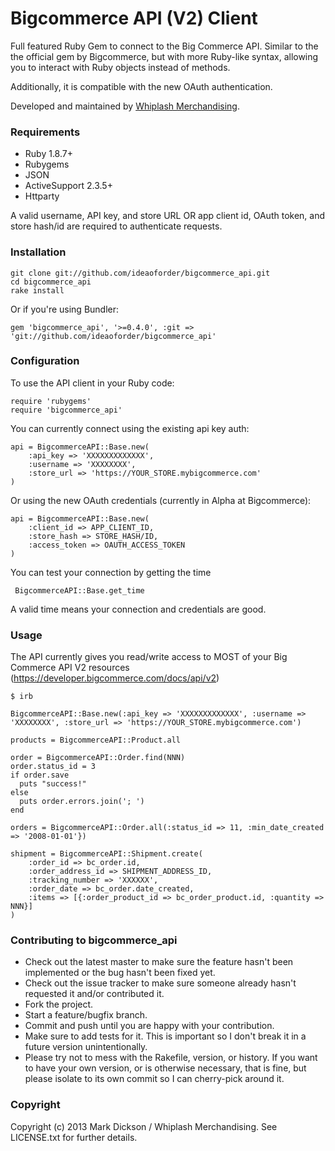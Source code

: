 Bigcommerce API (V2) Client
================================
Full featured Ruby Gem to connect to the Big Commerce API. Similar to the the official gem by Bigcommerce, but with more Ruby-like syntax, allowing you to interact with Ruby objects instead of methods. 

Additionally, it is compatible with the new OAuth authentication.

Developed and maintained by [Whiplash Merchandising](http://www.whiplashmerch.com).

### Requirements

- Ruby 1.8.7+
- Rubygems
- JSON
- ActiveSupport 2.3.5+
- Httparty

A valid username, API key, and store URL OR app client id, OAuth token, and store hash/id are required to authenticate requests.

### Installation

```
git clone git://github.com/ideaoforder/bigcommerce_api.git
cd bigcommerce_api
rake install
```

Or if you're using Bundler:

```
gem 'bigcommerce_api', '>=0.4.0', :git => 'git://github.com/ideaoforder/bigcommerce_api'
```

### Configuration

To use the API client in your Ruby code:
```
require 'rubygems'
require 'bigcommerce_api'
```

You can currently connect using the existing api key auth:
```
api = BigcommerceAPI::Base.new(
	:api_key => 'XXXXXXXXXXXXX', 
	:username => 'XXXXXXXX', 
	:store_url => 'https://YOUR_STORE.mybigcommerce.com'
)
```

Or using the new OAuth credentials (currently in Alpha at Bigcommerce):
```
api = BigcommerceAPI::Base.new(
    :client_id => APP_CLIENT_ID,
    :store_hash => STORE_HASH/ID,
    :access_token => OAUTH_ACCESS_TOKEN
)
```

You can test your connection by getting the time

```
 BigcommerceAPI::Base.get_time
```

A valid time means your connection and credentials are good.

### Usage

The API currently gives you read/write access to MOST of your Big Commerce API V2 resources (https://developer.bigcommerce.com/docs/api/v2)

```
$ irb

BigcommerceAPI::Base.new(:api_key => 'XXXXXXXXXXXXX', :username => 'XXXXXXXX', :store_url => 'https://YOUR_STORE.mybigcommerce.com')

products = BigcommerceAPI::Product.all

order = BigcommerceAPI::Order.find(NNN)
order.status_id = 3
if order.save
  puts "success!"
else
  puts order.errors.join('; ')
end

orders = BigcommerceAPI::Order.all(:status_id => 11, :min_date_created => '2008-01-01'})

shipment = BigcommerceAPI::Shipment.create(
	:order_id => bc_order.id, 
	:order_address_id => SHIPMENT_ADDRESS_ID, 
	:tracking_number => 'XXXXXX', 
	:order_date => bc_order.date_created, 
	:items => [{:order_product_id => bc_order_product.id, :quantity => NNN}]
)

```

### Contributing to bigcommerce_api
 
* Check out the latest master to make sure the feature hasn't been implemented or the bug hasn't been fixed yet.
* Check out the issue tracker to make sure someone already hasn't requested it and/or contributed it.
* Fork the project.
* Start a feature/bugfix branch.
* Commit and push until you are happy with your contribution.
* Make sure to add tests for it. This is important so I don't break it in a future version unintentionally.
* Please try not to mess with the Rakefile, version, or history. If you want to have your own version, or is otherwise necessary, that is fine, but please isolate to its own commit so I can cherry-pick around it.

### Copyright

Copyright (c) 2013 Mark Dickson / Whiplash Merchandising. See LICENSE.txt for
further details.

